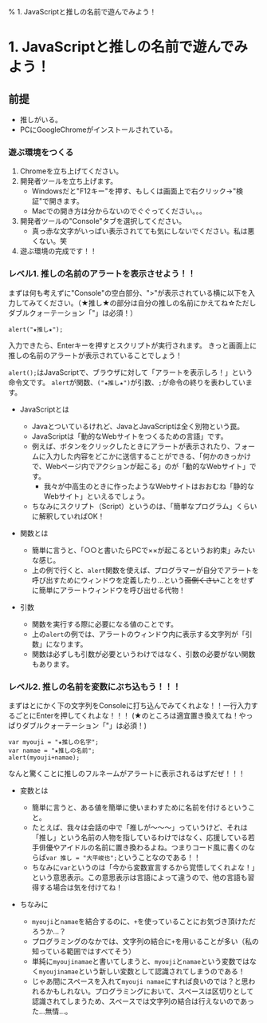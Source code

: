 ﻿% 1. JavaScriptと推しの名前で遊んでみよう！
# 1. JavaScriptと推しの名前で遊んでみよう！

## 前提

- 推しがいる。
- PCにGoogleChromeがインストールされている。

### 遊ぶ環境をつくる

1. Chromeを立ち上げてください。
2. 開発者ツールを立ち上げます。
    - Windowsだと"F12キー"を押す、もしくは画面上で右クリック→"検証"で開きます。
    - Macでの開き方は分からないのでぐぐってください。。。
3. 開発者ツールの"Console"タブを選択してください。
    - 真っ赤な文字がいっぱい表示されてても気にしないでください。私は悪くない。笑
4. 遊ぶ環境の完成です！！

### レベル1. 推しの名前のアラートを表示させよう！！

まずは何も考えずに"Console"の空白部分、">"が表示されている横に以下を入力してみてください。（★推し★の部分は自分の推しの名前にかえてね☆ただしダブルクォーテーション「"」は必須！）

```
alert("★推し★");
```

入力できたら、Enterキーを押すとスクリプトが実行されます。
きっと画面上に推しの名前のアラートが表示されていることでしょう！

`alert();`はJavaScriptで、ブラウザに対して「アラートを表示しろ！」という命令文です。
`alert`が関数、`("★推し★")`が引数、`;`が命令の終りを表わしています。

- JavaScriptとは
    - Javaとついているけれど、JavaとJavaScriptは全く別物という罠。
    - JavaScriptは「動的なWebサイトをつくるための言語」です。
    - 例えば、ボタンをクリックしたときにアラートが表示されたり、フォームに入力した内容をどこかに送信することができる、「何かのきっかけで、Webページ内でアクションが起こる」のが「動的なWebサイト」です。
        - 我々が中高生のときに作ったようなWebサイトはおおむね「静的なWebサイト」といえるでしょう。
    - ちなみにスクリプト（Script）というのは、「簡単なプログラム」くらいに解釈していればOK！

- 関数とは
    - 簡単に言うと、「○○と書いたらPCで××が起こるというお約束」みたいな感じ。
    - 上の例で行くと、`alert`関数を使えば、プログラマーが自分でアラートを呼び出すためにウィンドウを定義したり…という~~面倒くさい~~ことをせずに簡単にアラートウィンドウを呼び出せる代物！

- 引数
    - 関数を実行する際に必要になる値のことです。
    - 上の`alert`の例では、アラートのウィンドウ内に表示する文字列が「引数」になります。
    - 関数は必ずしも引数が必要というわけではなく、引数の必要がない関数もあります。

### レベル2. 推しの名前を変数にぶち込もう！！！

まずはとにかく下の文字列をConsoleに打ち込んでみてくれよな！！一行入力するごとにEnterを押してくれよな！！！
(★のところは適宜置き換えてね！やっぱりダブルクォーテーション「"」は必須！)

```
var myouji = "★推しの名字";
var namae = "★推しの名前";
alert(myouji+namae);
```

なんと驚くことに推しのフルネームがアラートに表示されるはずだぜ！！！

- 変数とは
    - 簡単に言うと、ある値を簡単に使いまわすために名前を付けるということ。
    - たとえば、我々は会話の中で「推しが～～～」っていうけど、それは「推し」という名前の人物を指しているわけではなく、応援している若手俳優やアイドルの名前に置き換わるよね。つまりコード風に書くのならば`var 推し = "大平峻也";`ということなのである！！
    - ちなみに`var`というのは「今から変数宣言するから覚悟してくれよな！」という意思表示。この意思表示は言語によって違うので、他の言語も習得する場合は気を付けてね！

- ちなみに
    - `myouji`と`namae`を結合するのに、`+`を使っていることにお気づき頂けただろうか…？
    - プログラミングのなかでは、文字列の結合に`+`を用いることが多い（私の知っている範囲ではすべてそう）
    - 単純に`myoujinamae`と書いてしまうと、`myouji`と`namae`という変数ではなく`myoujinamae`という新しい変数として認識されてしまうのである！
    - じゃあ間にスペースを入れて`myouji namae`にすれば良いのでは？と思われるかもしれない。プログラミングにおいて、スペースは区切りとして認識されてしまうため、スペースでは文字列の結合は行えないのであった…無情…。
